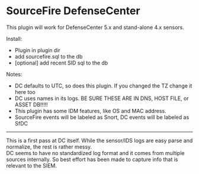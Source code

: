SourceFire DefenseCenter
===========
This plugin will work for DefenseCenter 5.x and stand-alone 4.x sensors.

Install:
- Plugin in plugin dir
- add sourcefire.sql to the db
- [optional] add recent SID sql to the db

Notes:
- DC defaults to UTC, so does this plugin.  If you changed the TZ change it here too
- DC uses names in its logs.  BE SURE THESE ARE IN DNS, HOST FILE, or ASSET DB!!!!!
- This plugin has some IDM features, like OS and MAC address.  
- SourceFire events will be labeled as Snort, DC events will be labeled as SfDC

----
This is a first pass at DC itself.  While the sensor/IDS logs are easy parse and normalize, the rest is rather messy.  
DC seems to have no standardized log format and it comes from multiple sources internally.  So best effort has been made to capture info
that is relevant to the SIEM.
